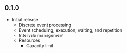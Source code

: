 ## 0.1.0

* Initial release
  * Discrete event processing
  * Event scheduling, execution, waiting, and repetition
  * Intervals management
  * Resources
    * Capacity limit